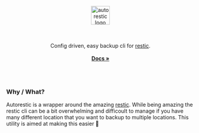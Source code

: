<p align="center">
  <img align="center" src="https://github.com/cupcakearmy/autorestic/raw/master/docs/assets/logo.png" height="50" alt="autorestic logo">
  <br>
  <br>
  <br>
  
  <p align="center">
    Config driven, easy backup cli for <a href="https://restic.net/">restic</a>.
    <br>
    <br>
    <strong><a href="https://cupcakearmy.github.io/autorestic/">Docs »</a></strong>
  </p>
</p>

<br>
<br>

### Why / What?

Autorestic is a wrapper around the amazing [restic](https://restic.net/). While being amazing the restic cli can be a bit overwhelming and difficoult to manage if you have many different location that you want to backup to multiple locations. This utility is aimed at making this easier 🙂
